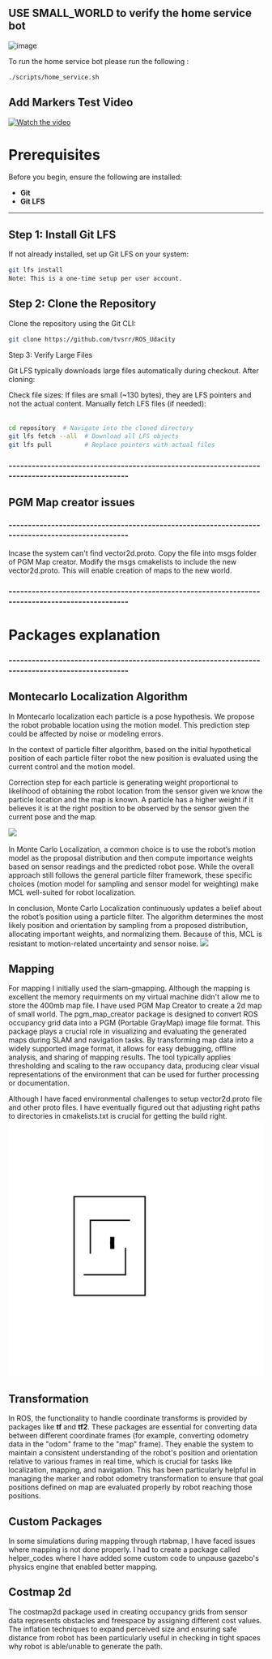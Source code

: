## USE SMALL_WORLD to verify the home service bot 

![image](https://github.com/user-attachments/assets/ea2e9897-aa4b-4efb-8503-957e04d1d9e5)

To run the home service bot please run the following : 
```bash
./scripts/home_service.sh 
```
## Add Markers Test Video 
[![Watch the video](https://github.com/user-attachments/assets/4af6b40a-38d7-44fd-b204-7d61f1fdca23)](URL-to-video)




# Prerequisites

Before you begin, ensure the following are installed:

- **Git**
- **Git LFS**

---

## Step 1: Install Git LFS

If not already installed, set up Git LFS on your system:

```bash
git lfs install
Note: This is a one-time setup per user account.
```

## Step 2: Clone the Repository

Clone the repository using the Git CLI:

```bash
git clone https://github.com/tvsrr/ROS_Udacity
```

Step 3: Verify Large Files

Git LFS typically downloads large files automatically during checkout. After cloning:

Check file sizes: If files are small (~130 bytes), they are LFS pointers and not the actual content.
Manually fetch LFS files (if needed):

```bash

cd repository  # Navigate into the cloned directory
git lfs fetch --all  # Download all LFS objects
git lfs pull         # Replace pointers with actual files
```

### ------------------------------------------------------------------------------------------------
## PGM Map creator issues 
### ------------------------------------------------------------------------------------------------
Incase the system can't find vector2d.proto. Copy the file into msgs folder of PGM Map creator. 
Modify the msgs cmakelists to include the new vector2d.proto. This will enable creation of maps
to the new world.

### ------------------------------------------------------------------------------------------------
# Packages explanation 
### ------------------------------------------------------------------------------------------------
## Montecarlo Localization Algorithm

In Montecarlo localization each particle is a pose hypothesis. We propose the robot probable location using the motion model. This prediction step could be affected by noise or modeling errors.

In the context of particle filter algorithm, based on the initial hypothetical position of each particle filter robot the new position is evaluated using the current control and the motion model.

Correction step for each particle is generating weight proportional to likelihood of obtaining the robot location from the sensor given we know the particle location and the map is known. A particle has a higher weight if it believes it is at the right position to be observed by the sensor given the current pose and the map.

![](https://miro.medium.com/v2/resize:fit:875/1*JpIrLr-n-KNPSVk8wxu4pQ.png)

In Monte Carlo Localization, a common choice is to use the robot’s motion model as the proposal distribution and then compute importance weights based on sensor readings and the predicted robot pose. While the overall approach still follows the general particle filter framework, these specific choices (motion model for sampling and sensor model for weighting) make MCL well-suited for robot localization.

In conclusion, Monte Carlo Localization continuously updates a belief about the robot’s position using a particle filter. The algorithm determines the most likely position and orientation by sampling from a proposed distribution, allocating important weights, and normalizing them. Because of this, MCL is resistant to motion-related uncertainty and sensor noise.
![](https://miro.medium.com/v2/resize:fit:2400/1*b2nNy5Y0MWMEf2lQXzj9Fg.gif)
## Mapping 
For mapping I initially used the slam-gmapping. Although the mapping is excellent the memory requirments on my virtual machine didn't allow me to store the 400mb map file. I have used PGM Map Creator to create a 2d map of small world. The pgm_map_creator package is designed to convert ROS occupancy grid data into a PGM (Portable GrayMap) image file format. This package plays a crucial role in visualizing and evaluating the generated maps during SLAM and navigation tasks. By transforming map data into a widely supported image format, it allows for easy debugging, offline analysis, and sharing of mapping results. The tool typically applies thresholding and scaling to the raw occupancy data, producing clear visual representations of the environment that can be used for further processing or documentation.

Although I have faced environmental challenges to setup vector2d.proto file and other proto files. I have eventually figured out that adjusting right paths to directories in cmakelists.txt is crucial for getting the build right. 
![small world created by pgm map creator](https://github.com/tvsrr/ROS_Udacity/blob/212d04ac7c8b8abbd00d7e9946c90cdc5b74af40/src/my_robot/maps/small_world.png)
## Transformation
In ROS, the functionality to handle coordinate transforms is provided by packages like **tf** and **tf2**. These packages are essential for converting data between different coordinate frames (for example, converting odometry data in the "odom" frame to the "map" frame). They enable the system to maintain a consistent understanding of the robot's position and orientation relative to various frames in real time, which is crucial for tasks like localization, mapping, and navigation. This has been particularly helpful in managing the marker and robot odometry transformation to ensure that goal positions defined on map are evaluated properly by robot reaching those positions. 
## Custom Packages
In some simulations during mapping through rtabmap, I have faced issues where mapping is not done properly. I had to create a package called helper_codes where I have added some custom code to unpause gazebo's physics engine that enabled better mapping. 

## Costmap 2d
The costmap2d package used in creating occupancy grids from sensor data represents obstacles and freespace by assigning different cost values. The inflation techniques to expand perceived size and ensuring safe distance from robot has been particularly useful in checking in tight spaces why robot is able/unable to generate the path. 


